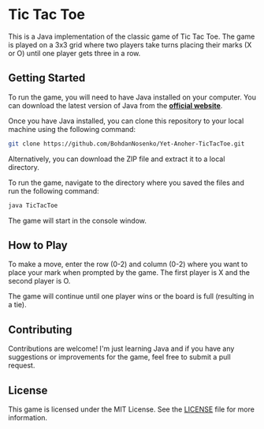 # Tic Tac Toe

This is a Java implementation of the classic game of Tic Tac Toe. The game is played on a 3x3 grid where two players take turns placing their marks (X or O) until one player gets three in a row.

## Getting Started

To run the game, you will need to have Java installed on your computer. You can download the latest version of Java from the [**official website**](https://www.java.com/en/download/).

Once you have Java installed, you can clone this repository to your local machine using the following command:

```bash
git clone https://github.com/BohdanNosenko/Yet-Anoher-TicTacToe.git
```

Alternatively, you can download the ZIP file and extract it to a local directory.

To run the game, navigate to the directory where you saved the files and run the following command:

```bash
java TicTacToe
```

The game will start in the console window.

## How to Play
To make a move, enter the row (0-2) and column (0-2) where you want to place your mark when prompted by the game. The first player is X and the second player is O.

The game will continue until one player wins or the board is full (resulting in a tie).

## Contributing
Contributions are welcome! I'm just learning Java and if you have any suggestions or improvements for the game, feel free to submit a pull request.

## License
This game is licensed under the MIT License. See the [LICENSE](/LICENSE) file for more information.
